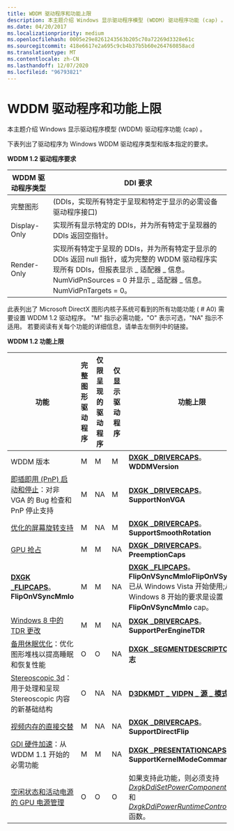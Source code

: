 ```yaml
---
title: WDDM 驱动程序和功能上限
description: 本主题介绍 Windows 显示驱动程序模型 (WDDM) 驱动程序功能 (cap) 。
ms.date: 04/20/2017
ms.localizationpriority: medium
ms.openlocfilehash: 0005e29e8261243563b205c70a72269d3328e61c
ms.sourcegitcommit: 418e6617e2a695c9cb4b37b5b60e264760858acd
ms.translationtype: MT
ms.contentlocale: zh-CN
ms.lasthandoff: 12/07/2020
ms.locfileid: "96793821"
---
```

# <a name="wddm-driver-and-feature-caps"></a>WDDM 驱动程序和功能上限


本主题介绍 Windows 显示驱动程序模型 (WDDM) 驱动程序功能 (cap) 。

下表列出了驱动程序为 Windows WDDM 驱动程序类型和版本指定的要求。

**WDDM 1.2 驱动程序要求**

| WDDM 驱动程序类型 | DDI 要求                                                                                                                                                                                                                                           |
|------------------|------------------------------------------------------------------------------------------------------------------------------------------------------------------------------------------------------------------------------------------------------------|
| 完整图形    |  (DDIs，实现所有特定于呈现和特定于显示的必需设备驱动程序接口)                                                                                                                                                             |
| Display-Only     | 实现所有显示特定的 DDIs，并为所有特定于呈现器的 DDIs 返回空指针。                                                                                                                                                         |
| Render-Only      | 实现所有特定于呈现的 DDIs，并为所有特定于显示的 DDIs 返回 null 指针，或为完整的 WDDM 驱动程序实现所有 DDIs，但报表显示 \_ 适配器 \_ 信息。NumVidPnSources = 0 并显示 \_ 适配器 \_ 信息。NumVidPnTargets = 0。 |

 

此表列出了 Microsoft DirectX 图形内核子系统可看到的所有功能功能 ( # A0) 需要设置 WDDM 1.2 驱动程序。 "M" 指示必需功能，"O" 表示可选，"NA" 指示不适用。 若要阅读有关每个功能的详细信息，请单击左侧列中的链接。

**WDDM 1.2 功能上限**

| 功能                                                                                                                                          | 完整图形驱动程序 | 仅限呈现的驱动程序 | 仅显示驱动程序 | 功能上限                                                                                                                                                                                                                   |
|--------------------------------------------------------------------------------------------------------------------------------------------------|----------------------|--------------------|---------------------|--------------------------------------------------------------------------------------------------------------------------------------------------------------------------------------------------------------------------------|
| WDDM 版本                                                                                                                                     | M                    | M                  | M                   | [**DXGK \_DRIVERCAPS**](/windows-hardware/drivers/ddi/d3dkmddi/ns-d3dkmddi-_dxgk_drivercaps)。**WDDMVersion**                                                                                                                                                                |
| [即插即用 (PnP) 启动和停止](plug-and-play--pnp--start-and-stop-cases.md)：对非 VGA 的 Bug 检查和 PnP 停止支持                   | M                    | NA                 | M                   | [**DXGK \_DRIVERCAPS**](/windows-hardware/drivers/ddi/d3dkmddi/ns-d3dkmddi-_dxgk_drivercaps)。**SupportNonVGA**                                                                                                                                                              |
| [优化的屏幕旋转支持](optimized-screen-rotation-support.md)                                                                       | M                    | NA                 | M                   | [**DXGK \_DRIVERCAPS**](/windows-hardware/drivers/ddi/d3dkmddi/ns-d3dkmddi-_dxgk_drivercaps)。**SupportSmoothRotation**                                                                                                                                                      |
| [GPU 抢占](gpu-preemption.md)                                                                                                             | M                    | M                  | NA                  | [**DXGK \_DRIVERCAPS**](/windows-hardware/drivers/ddi/d3dkmddi/ns-d3dkmddi-_dxgk_drivercaps)。**PreemptionCaps**                                                                                                                                                             |
| [**DXGK \_FLIPCAPS**](/windows-hardware/drivers/ddi/d3dkmddi/ns-d3dkmddi-_dxgk_flipcaps)。**FlipOnVSyncMmIo**                                                                                  | M                    | M                  | NA                  | [**DXGK \_FLIPCAPS**](/windows-hardware/drivers/ddi/d3dkmddi/ns-d3dkmddi-_dxgk_flipcaps)。**FlipOnVSyncMmIoFlipOnVSyncMmIo** 已从 Windows Vista 开始使用;从 Windows 8 开始的要求是设置 **FlipOnVSyncMmIo** cap。                       |
| [Windows 8 中的 TDR 更改](tdr-changes-in-windows-8.md)                                                                                         | M                    | M                  | NA                  | [**DXGK \_DRIVERCAPS**](/windows-hardware/drivers/ddi/d3dkmddi/ns-d3dkmddi-_dxgk_drivercaps)。**SupportPerEngineTDR**                                                                                                                                                        |
| [备用休眠优化](standby-hibernate-optimizations.md)：优化图形堆栈以提高睡眠和恢复性能 | O                    | O                  | NA                  | [**DXGK \_SEGMENTDESCRIPTOR3**](/windows-hardware/drivers/ddi/d3dkmddi/ns-d3dkmddi-_dxgk_segmentdescriptor3)。**标志**                                                                                                                                                      |
| [Stereoscopic 3d](stereoscopic-3d.md)：用于处理和呈现 Stereoscopic 内容的新基础结构                                           | O                    | NA                 | NA                  | [**D3DKMDT \_ VIDPN \_ 源 \_ 模式 \_ 类型**](/windows-hardware/drivers/ddi/d3dkmdt/ne-d3dkmdt-_d3dkmdt_vidpn_source_mode_type)                                                                                                                                               |
| [视频内存的直接交替](direct-flip-of-video-memory.md)                                                                                   | M                    | NA                 | NA                  | [**DXGK \_DRIVERCAPS**](/windows-hardware/drivers/ddi/d3dkmddi/ns-d3dkmddi-_dxgk_drivercaps)。**SupportDirectFlip**                                                                                                                                                          |
| [GDI 硬件加速](gdi-hardware-acceleration.md)：从 WDDM 1.1 开始的必需功能                                            | M                    | M                  | NA                  | [**DXGK \_PRESENTATIONCAPS**](/windows-hardware/drivers/ddi/d3dkmddi/ns-d3dkmddi-_dxgk_presentationcaps)。**SupportKernelModeCommandBuffer**                                                                                                                                 |
| [空闲状态和活动电源的 GPU 电源管理](gpu-power-management-of-idle-and-active-power.md)                                        | O                    | O                  | O                   | 如果支持此功能，则必须支持 [*DxgkDdiSetPowerComponentFState*](/windows-hardware/drivers/ddi/d3dkmddi/nc-d3dkmddi-dxgkddisetpowercomponentfstate) 和 [*DxgkDdiPowerRuntimeControlRequest*](/windows-hardware/drivers/ddi/d3dkmddi/nc-d3dkmddi-dxgkddipowerruntimecontrolrequest) 函数。 |

 

 

